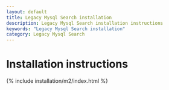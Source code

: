 ```yaml
---
layout: default
title: Legacy Mysql Search installation
description: Legacy Mysql Search installation instructions
keywords: "Legacy Mysql Search installation"
category: Legacy Mysql Search
---
```


# Installation instructions

{% include installation/m2/index.html %}
